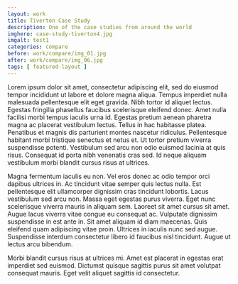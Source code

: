 ```yaml
---
layout: work
title: Tiverton Case Study
description: One of the case studies from around the world
imghero: case-study-tiverton4.jpg
imgalt: test1
categories: compare
before: work/compare/img_01.jpg
after: work/compare/img_06.jpg
tags: [ featured-layout ]
---
```

Lorem ipsum dolor sit amet, consectetur adipiscing elit, sed do eiusmod tempor incididunt ut labore et dolore magna aliqua. Tempus imperdiet nulla malesuada pellentesque elit eget gravida. Nibh tortor id aliquet lectus. Egestas fringilla phasellus faucibus scelerisque eleifend donec. Amet nulla facilisi morbi tempus iaculis urna id. Egestas pretium aenean pharetra magna ac placerat vestibulum lectus. Tellus in hac habitasse platea. Penatibus et magnis dis parturient montes nascetur ridiculus. Pellentesque habitant morbi tristique senectus et netus et. Ut tortor pretium viverra suspendisse potenti. Vestibulum sed arcu non odio euismod lacinia at quis risus. Consequat id porta nibh venenatis cras sed. Id neque aliquam vestibulum morbi blandit cursus risus at ultrices.

Magna fermentum iaculis eu non. Vel eros donec ac odio tempor orci dapibus ultrices in. Ac tincidunt vitae semper quis lectus nulla. Est pellentesque elit ullamcorper dignissim cras tincidunt lobortis. Lacus vestibulum sed arcu non. Massa eget egestas purus viverra. Eget nunc scelerisque viverra mauris in aliquam sem. Laoreet sit amet cursus sit amet. Augue lacus viverra vitae congue eu consequat ac. Vulputate dignissim suspendisse in est ante in. Sit amet aliquam id diam maecenas. Quis eleifend quam adipiscing vitae proin. Ultrices in iaculis nunc sed augue. Suspendisse interdum consectetur libero id faucibus nisl tincidunt. Augue ut lectus arcu bibendum.

Morbi blandit cursus risus at ultrices mi. Amet est placerat in egestas erat imperdiet sed euismod. Dictumst quisque sagittis purus sit amet volutpat consequat mauris. Eget velit aliquet sagittis id consectetur.

